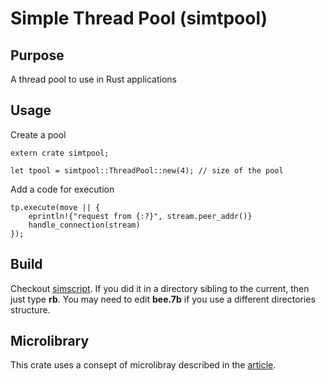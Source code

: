 # Simple Thread Pool (simtpool)

## Purpose 

A thread pool to use in Rust applications

## Usage

Create a pool
```
extern crate simtpool;

let tpool = simtpool::ThreadPool::new(4); // size of the pool
```

Add a code for execution
```
tp.execute(move || {
    eprintln!{"request from {:?}", stream.peer_addr()}
    handle_connection(stream)
});
```
## Build
Checkout [simscript](https://github.com/vernisaz/simscript). If you did it in a directory sibling to the current,
then just type **rb**. You may need to edit **bee.7b** if you use a different directories structure.

## Microlibrary
This crate uses a consept of microlibray described in the [article](https://www.linkedin.com/pulse/micro-libraries-vs-mega-dmitriy-rogatkin-q6e6c).